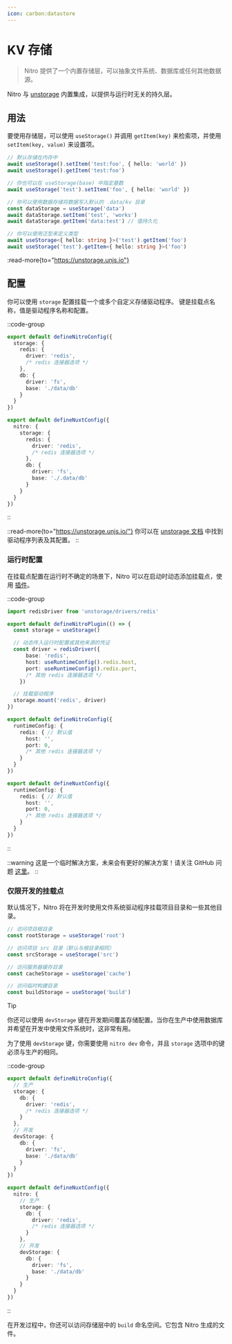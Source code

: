 ```yaml
---
icon: carbon:datastore
---
```


# KV 存储

> Nitro 提供了一个内置存储层，可以抽象文件系统、数据库或任何其他数据源。

Nitro 与 [unstorage](https://unstorage.unjs.io) 内置集成，以提供与运行时无关的持久层。

## 用法

要使用存储层，可以使用 `useStorage()` 并调用 `getItem(key)` 来检索项，并使用 `setItem(key, value)` 来设置项。

```ts
// 默认存储在内存中
await useStorage().setItem('test:foo', { hello: 'world' })
await useStorage().getItem('test:foo')

// 你也可以在 useStorage(base) 中指定基数
await useStorage('test').setItem('foo', { hello: 'world' })

// 你可以使用数据存储将数据写入默认的 .data/kv 目录
const dataStorage = useStorage('data')
await dataStorage.setItem('test', 'works')
await dataStorage.getItem('data:test') // 值持久化

// 你可以使用泛型来定义类型
await useStorage<{ hello: string }>('test').getItem('foo')
await useStorage('test').getItem<{ hello: string }>('foo')
```

:read-more{to="https://unstorage.unjs.io"}


## 配置

你可以使用 `storage` 配置挂载一个或多个自定义存储驱动程序。
键是挂载点名称，值是驱动程序名称和配置。

::code-group
```ts [nitro.config.ts]
export default defineNitroConfig({
  storage: {
    redis: {
      driver: 'redis',
      /* redis 连接器选项 */
    },
    db: {
      driver: 'fs',
      base: './data/db'
    }
  }
})
```
```ts [nuxt.config.ts]
export default defineNuxtConfig({
  nitro: {
    storage: {
      redis: {
        driver: 'redis',
        /* redis 连接器选项 */
      },
      db: {
        driver: 'fs',
        base: './.data/db'
      }
    }
  }
})
```
::

::read-more{to="https://unstorage.unjs.io/"}
你可以在 [unstorage 文档](https://unstorage.unjs.io/) 中找到驱动程序列表及其配置。
::

### 运行时配置

在挂载点配置在运行时不确定的场景下，Nitro 可以在启动时动态添加挂载点，使用 [插件](/guide/plugins)。

::code-group
```ts [server/plugins/storage.ts]
import redisDriver from 'unstorage/drivers/redis'

export default defineNitroPlugin(() => {
  const storage = useStorage()

  // 动态传入运行时配置或其他来源的凭证
  const driver = redisDriver({
      base: 'redis',
      host: useRuntimeConfig().redis.host,
      port: useRuntimeConfig().redis.port,
      /* 其他 redis 连接器选项 */
    })

  // 挂载驱动程序
  storage.mount('redis', driver)
})
```
``` ts [nitro.config.ts]
export default defineNitroConfig({
  runtimeConfig: {
    redis: { // 默认值
      host: '',
      port: 0,
      /* 其他 redis 连接器选项 */
    }
  }
})
```
``` ts [nuxt.config.ts]
export default defineNuxtConfig({
  runtimeConfig: {
    redis: { // 默认值
      host: '',
      port: 0,
      /* 其他 redis 连接器选项 */
    }
  }
})
```
::

::warning
这是一个临时解决方案，未来会有更好的解决方案！请关注 GitHub 问题 [这里](https://github.com/nitrojs/nitro/issues/1161#issuecomment-1511444675)。
::

### 仅限开发的挂载点

默认情况下，Nitro 将在开发时使用文件系统驱动程序挂载项目目录和一些其他目录。

```js
// 访问项目根目录
const rootStorage = useStorage('root')

// 访问项目 src 目录（默认与根目录相同）
const srcStorage = useStorage('src')

// 访问服务器缓存目录
const cacheStorage = useStorage('cache')

// 访问临时构建目录
const buildStorage = useStorage('build')
```

> [!TIP]
> 你还可以使用 `devStorage` 键在开发期间覆盖存储配置。当你在生产中使用数据库并希望在开发中使用文件系统时，这非常有用。

为了使用 `devStorage` 键，你需要使用 `nitro dev` 命令，并且 `storage` 选项中的键必须与生产的相同。

::code-group
```ts [nitro.config.ts]
export default defineNitroConfig({
  // 生产
  storage: {
    db: {
      driver: 'redis',
      /* redis 连接器选项 */
    }
  },
  // 开发
  devStorage: {
    db: {
      driver: 'fs',
      base: './data/db'
    }
  }
})
```
```ts [nuxt.config.ts]
export default defineNuxtConfig({
  nitro: {
    // 生产
    storage: {
      db: {
        driver: 'redis',
        /* redis 连接器选项 */
      }
    },
    // 开发
    devStorage: {
      db: {
        driver: 'fs',
        base: './data/db'
      }
    }
  }
})
```
::

在开发过程中，你还可以访问存储层中的 `build` 命名空间。它包含 Nitro 生成的文件。
